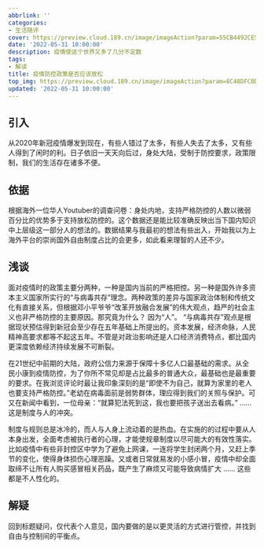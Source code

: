 ```yaml
---
abbrlink: ''
categories:
- 生活随评
cover: https://preview.cloud.189.cn/image/imageAction?param=55CB4492CE5F9E3D5B8A69BC6DBDD1660BC845021B5FC75352D00A235D67CDA3A5979D7538F54D2A662755B77B387889F682745020F28CCEC27A645A776748714B0FFC650A6668129A9D68EB240DCCFD8A7DC257CBAA34D6F2F695F692F88C4319F8584E2A4F83057F187706DE4E5E12
date: '2022-05-31 10:00:00'
description: 疫情使这个世界又多了几分不定数
tags:
- 解读
title: 疫情防控政策是否应该放松
top_img: https://preview.cloud.189.cn/image/imageAction?param=8C48DFC0DFA935D74274EFAA43CC70EB450A6D677E38C49DF182BA59414C108D2122B80970F74232CBD8C051F77B143775EE80CB588FC4256BBD71B64AEE7AC396DE3A6DB68D0B1D348F1489CB1FC9ECFCBFB30A7B6C646039B3493C62C54222ACFFB08FEB7FDA7BBDF93C96FCDB2CDB
updated: '2022-05-31 10:00:00'
---
```

## 引入

从2020年新冠疫情爆发到现在，有些人错过了太多，有些人失去了太多，又有些人得到了闲时的利。日子依旧一天天向后过，身处大陆，受制于防控要求，政策限制，我们的生活存在诸多不便。

## 依据

根据海外一位华人Youtuber的调查问卷：身处内地，支持严格防控的人数以微弱百分比的优势多于支持放松防控的。这个数据还是能比较准确反映出当下国内知识中上层级这一部分人的想法的。数据结果与我最初的想法有些出入，开始我以为上海外平台的崇尚国外自由制度占比的会更多，如此看来理智的人还不少。

## 浅谈

面对疫情时的政策主要分两种，一种是国内当前的严格把控。另一种是国外许多资本主义国家所实行的“与病毒共存”理念。两种政策的差异与国家政治体制和传统文化有直接关系，但根据邓小平爷爷“改革开放融合发展”的伟大观点，趋严的社会主义也非严格防控的主要原因。那究竟为什么？ 因为“人”。 “与病毒共存”观点是根据现状预估得到新冠会至少存在五年基础上所提出的。资本发展，经济命脉，人民精神高要求都等不起这五年。不管是对政治影响还是人口经济消费特点，都比国内更深度依赖经济持续发展不可断裂。

在21世纪中前期的大陆，政府公信力来源于保障十多亿人口最基础的需求。从全民小康到疫情防控，为了你所不常见却是占比最多的普通大众，最基础也是最重要的要求。在我浏览评论时最让我印象深刻的是“即使不为自己，就算为家里的老人也要支持严格防控。”老幼在病毒面前是弱势群体，理应得到我们的关照与保护。可又在新闻中看到，一位母亲：“就算犯法死到这，我也要把孩子送出去看病。” …… 这是制度与人的冲突。

制度与规则总是冰冷的，而人与人身上流动着的是热血。在实施的的过程中要从人本身出发，全面考虑被执行者的心理，才能使规章制度以尽可能大的有效性落实。比如疫情中有些非封控区中学为了避免上网课，一连将学生封闭两个月，又赶上季节的变化，使得身体损伤心理恶躁。又或者日常就易发的小感小冒，疫情中却全面取缔不让所有人购买感冒相关药品，既产生了麻烦又可能导致病情扩大 …… 这些都是不人性化的。

## 解疑

回到标题疑问，仅代表个人意见，国内要做的是以更灵活的方式进行管控，并找到自由与控制间的平衡点。
